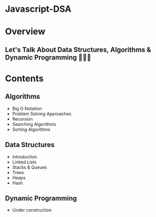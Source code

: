 # Javascript-DSA

# Overview

## Let's Talk About Data Structures, Algorithms & Dynamic Programming 👨‍💻🥇

# Contents

## Algorithms

- Big O Notation
- Problem Solving Approaches
- Recursion
- Searching Algorithms
- Sorting Algorithms

## Data Structures

- Introduction
- Linked Lists
- Stacks & Queues
- Trees
- Heaps
- Hash

## Dynamic Programming

- Under construction 
